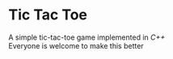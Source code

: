 # Tic Tac Toe

A simple tic-tac-toe game implemented in *C++*<br>
Everyone is welcome to make this better
